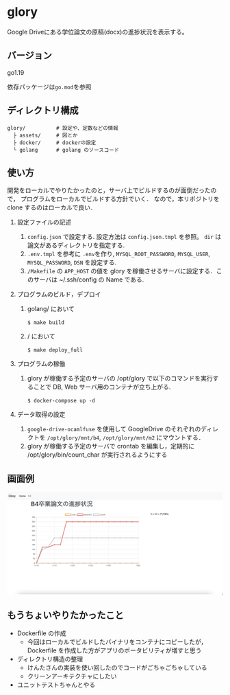 # glory

Google Driveにある学位論文の原稿(docx)の進捗状況を表示する。

## バージョン
go1.19

依存パッケージは`go.mod`を参照

## ディレクトリ構成
```
glory/          # 設定や、定数などの情報
  ├ assets/     # 図とか
  ├ docker/     # dockerの設定
  └ golang      # golang のソースコード
```

## 使い方

開発をローカルでやりたかったのと，サーバ上でビルドするのが面倒だったので，
プログラムをローカルでビルドする方針でいく．
なので，本リポジトリを clone するのはローカルで良い．

1. 設定ファイルの記述
   1. `config.json` で設定する. 設定方法は `config.json.tmpl` を参照。 `dir` は論文があるディレクトリを指定する.
   2. `.env.tmpl`  を参考に `.env`を作り, `MYSQL_ROOT_PASSWORD`, `MYSQL_USER`, `MYSQL_PASSWORD`, `DSN` を設定する.
   3. `/Makefile` の `APP_HOST` の値を glory を稼働させるサーバに設定する．このサーバは ~/.ssh/config の Name である.

2. プログラムのビルド，デプロイ
   1. golang/ において
       ```
      $ make build
       ```
   2. / において
       ```
      $ make deploy_full
       ```

3. プログラムの稼働
   1. glory が稼働する予定のサーバの /opt/glory で以下のコマンドを実行することで DB, Web サーバ用のコンテナが立ち上がる.
       ```
      $ docker-compose up -d
       ```

4. データ取得の設定 
   1. `google-drive-ocamlfuse` を使用して GoogleDrive のそれぞれのディレクトを `/opt/glory/mnt/b4`, `/opt/glory/mnt/m2` にマウントする．
   2. glory が稼働する予定のサーバで crontab を編集し，定期的に /opt/glory/bin/count_char が実行されるようにする


## 画面例
![進捗グラフ表示例](assets/screenshot.png)


## もうちょいやりたかったこと
- Dockerfile の作成
  - 今回はローカルでビルドしたバイナリをコンテナにコピーしたが，Dockerfile を作成した方がアプリのポータビリティが増すと思う
- ディレクトリ構造の整理
  - けんたさんの実装を使い回したのでコードがごちゃごちゃしている
  - クリーンアーキテクチャにしたい
- ユニットテストちゃんとやる

